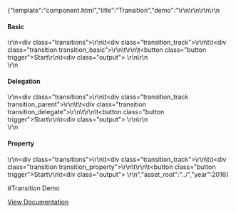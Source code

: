 {"template":"component.html","title":"Transition","demo":"<style>\r\n\t.transitions { margin: 0 0 20px; }\r\n\t.transition_track { background: #fff; border: 1px solid #455a64; margin: 20px 0; }\r\n\t.transition { background-color: #00bcd4; height: 30px; width: 10%;\r\n\t\t-webkit-transition: margin 0.5s ease, height 0.5s linear 0.5s;\r\n\t\t\t\ttransition: margin 0.5s ease, height 0.5s linear 0.5s;\r\n\t}\r\n\t.transition.move { margin-left: 90%; }\r\n\t.transition_property.move {\r\n\t\theight: 50px;\r\n\t}\r\n\r\n\t.output { display: inline-block; margin: 0 0 0 10px; }\r\n</style>\r\n\r\n<script>\r\n\t$(function() {\r\n\t\t$(\".transition_basic\").transition({\r\n\t\t\talways: true\r\n\t\t}, complete);\r\n\r\n\t\t$(\".transition_parent\").transition({\r\n\t\t\talways: true,\r\n\t\t\ttarget: \".transition_delegate\",\r\n\t\t}, complete);\r\n\r\n\t\t$(\".transition_property\").transition({\r\n\t\t\talways: true,\r\n\t\t\tproperty: \"height\",\r\n\t\t}, complete);\r\n\r\n\t\t$(\".trigger\").on(\"click\", start);\r\n\t});\r\n\r\n\tfunction start() {\r\n\t\tvar $target = $(this).parent(\".transitions\").find(\".transition\");\r\n\r\n\t\tif (!$target.hasClass(\"animating\")) {\r\n\t\t\t$target.toggleClass(\"move\")\r\n\t\t\t\t   .addClass(\"animating\");\r\n\r\n\t\t\toutput($target, \" \");\r\n\t\t}\r\n\t}\r\n\r\n\tfunction complete() {\r\n\t\tvar $target = $(this);\r\n\r\n\t\tif (!$target.hasClass(\"transition\")) {\r\n\t\t\t$target = $(this).find(\".transition\");\r\n\t\t}\r\n\r\n\t\t$target.removeClass(\"animating\");\r\n\t\toutput($target, \"Complete\");\r\n\t}\r\n\r\n\tfunction output($target, text) {\r\n\t\t$target.parents(\".transitions\").find(\".output\").text(text);\r\n\t}\r\n</script>\r\n\r\n<h4>Basic</h4>\r\n<div class=\"transitions\">\r\n\t<div class=\"transition_track\">\r\n\t\t<div class=\"transition transition_basic\"></div>\r\n\t</div>\r\n\t<button class=\"button trigger\">Start</button>\r\n\t<div class=\"output\">&nbsp;</div>\r\n</div>\r\n<br>\r\n<h4>Delegation</h4>\r\n<div class=\"transitions\">\r\n\t<div class=\"transition_track transition_parent\">\r\n\t\t<div class=\"transition transition_delegate\"></div>\r\n\t</div>\r\n\t<button class=\"button trigger\">Start</button>\r\n\t<div class=\"output\">&nbsp;</div>\r\n</div>\r\n<br>\r\n<h4>Property</h4>\r\n<div class=\"transitions\">\r\n\t<div class=\"transition_track\">\r\n\t\t<div class=\"transition transition_property\"></div>\r\n\t</div>\r\n\t<button class=\"button trigger\">Start</button>\r\n\t<div class=\"output\">&nbsp;</div>\r\n</div>","asset_root":"../","year":2016}

 #Transition Demo
<p class="back_link"><a href="https://formstone.it/components/transition">View Documentation</a></p>